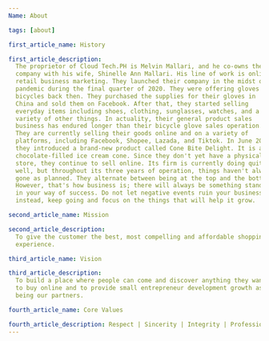 ```yaml
---
Name: About

tags: [about]

first_article_name: History

first_article_description:
  The proprietor of Cloud Tech.PH is Melvin Mallari, and he co-owns the
  company with his wife, Shinelle Ann Mallari. His line of work is online
  retail business marketing. They launched their company in the midst of a
  pandemic during the final quarter of 2020. They were offering gloves for
  bicycles back then. They purchased the supplies for their gloves in
  China and sold them on Facebook. After that, they started selling
  everyday items including shoes, clothing, sunglasses, watches, and a
  variety of other things. In actuality, their general product sales
  business has endured longer than their bicycle glove sales operation.
  They are currently selling their goods online and on a variety of
  platforms, including Facebook, Shopee, Lazada, and Tiktok. In June 2023,
  they introduced a brand-new product called Cone Bite Delight. It is a
  chocolate-filled ice cream cone. Since they don't yet have a physical
  store, they continue to sell online. Its firm is currently doing quite
  well, but throughout its three years of operation, things haven't always
  gone as planned. They alternate between being at the top and the bottom.
  However, that's how business is; there will always be something standing
  in your way of success. Do not let negative events ruin your business;
  instead, keep going and focus on the things that will help it grow.

second_article_name: Mission

second_article_description:
  To give the customer the best, most compelling and affordable shopping
  experience.

third_article_name: Vision

third_article_description:
  To build a place where people can come and discover anything they want
  to buy online and to provide small entrepreneur development growth as
  being our partners.

fourth_article_name: Core Values

fourth_article_description: Respect | Sincerity | Integrity | Professionalism | Accountability
---
```

